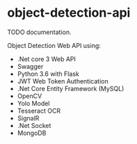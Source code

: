 # object-detection-api

TODO documentation.

Object Detection Web API using:

- .Net core 3 Web API
- Swagger
- Python 3.6 with Flask
- JWT Web Token Authentication
- .Net Core Entity Framework (MySQL)
- OpenCV
- Yolo Model
- Tesseract OCR
- SignalR
- .Net Socket
- MongoDB
